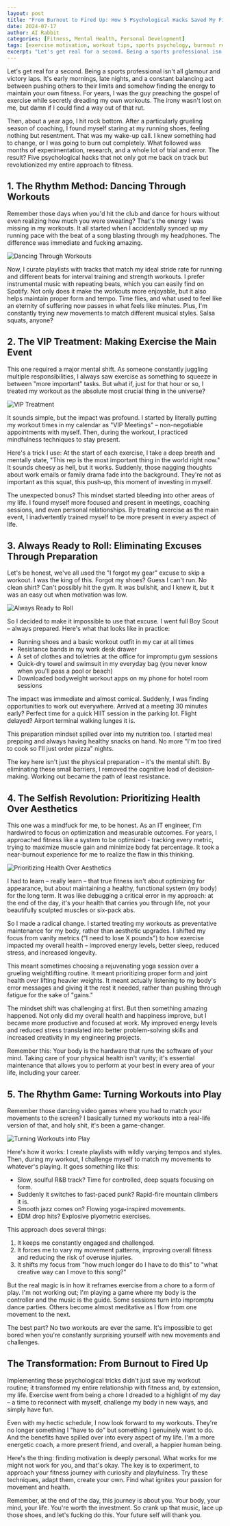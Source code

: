 ```yaml
---
layout: post
title: "From Burnout to Fired Up: How 5 Psychological Hacks Saved My Fitness Journey"
date: 2024-07-17
author: AI Rabbit
categories: [Fitness, Mental Health, Personal Development]
tags: [exercise motivation, workout tips, sports psychology, burnout recovery]
excerpt: "Let's get real for a second. Being a sports professional isn't all glamour and victory laps. It's early mornings, late nights, and a constant balancing act between pushing others to their limits and somehow finding the energy to maintain your own fitness."
---
```

Let's get real for a second. Being a sports professional isn't all glamour and victory laps. It's early mornings, late nights, and a constant balancing act between pushing others to their limits and somehow finding the energy to maintain your own fitness. For years, I was the guy preaching the gospel of exercise while secretly dreading my own workouts. The irony wasn't lost on me, but damn if I could find a way out of that rut.

Then, about a year ago, I hit rock bottom. After a particularly grueling season of coaching, I found myself staring at my running shoes, feeling nothing but resentment. That was my wake-up call. I knew something had to change, or I was going to burn out completely. What followed was months of experimentation, research, and a whole lot of trial and error. The result? Five psychological hacks that not only got me back on track but revolutionized my entire approach to fitness.

## 1. The Rhythm Method: Dancing Through Workouts

Remember those days when you'd hit the club and dance for hours without even realizing how much you were sweating? That's the energy I was missing in my workouts. It all started when I accidentally synced up my running pace with the beat of a song blasting through my headphones. The difference was immediate and fucking amazing.

![Dancing Through Workouts](/assets/img/workout-motivation/image1.jpg)

Now, I curate playlists with tracks that match my ideal stride rate for running and different beats for interval training and strength workouts. I prefer instrumental music with repeating beats, which you can easily find on Spotify. Not only does it make the workouts more enjoyable, but it also helps maintain proper form and tempo. Time flies, and what used to feel like an eternity of suffering now passes in what feels like minutes. Plus, I'm constantly trying new movements to match different musical styles. Salsa squats, anyone?

## 2. The VIP Treatment: Making Exercise the Main Event

This one required a major mental shift. As someone constantly juggling multiple responsibilities, I always saw exercise as something to squeeze in between "more important" tasks. But what if, just for that hour or so, I treated my workout as the absolute most crucial thing in the universe?

![VIP Treatment](/assets/img/workout-motivation/image2.jpg)

It sounds simple, but the impact was profound. I started by literally putting my workout times in my calendar as "VIP Meetings" – non-negotiable appointments with myself. Then, during the workout, I practiced mindfulness techniques to stay present.

Here's a trick I use: At the start of each exercise, I take a deep breath and mentally state, "This rep is the most important thing in the world right now." It sounds cheesy as hell, but it works. Suddenly, those nagging thoughts about work emails or family drama fade into the background. They're not as important as this squat, this push-up, this moment of investing in myself.

The unexpected bonus? This mindset started bleeding into other areas of my life. I found myself more focused and present in meetings, coaching sessions, and even personal relationships. By treating exercise as the main event, I inadvertently trained myself to be more present in every aspect of life.

## 3. Always Ready to Roll: Eliminating Excuses Through Preparation

Let's be honest, we've all used the "I forgot my gear" excuse to skip a workout. I was the king of this. Forgot my shoes? Guess I can't run. No clean shirt? Can't possibly hit the gym. It was bullshit, and I knew it, but it was an easy out when motivation was low.

![Always Ready to Roll](/assets/img/workout-motivation/image3.jpg)

So I decided to make it impossible to use that excuse. I went full Boy Scout – always prepared. Here's what that looks like in practice:

- Running shoes and a basic workout outfit in my car at all times
- Resistance bands in my work desk drawer
- A set of clothes and toiletries at the office for impromptu gym sessions
- Quick-dry towel and swimsuit in my everyday bag (you never know when you'll pass a pool or beach)
- Downloaded bodyweight workout apps on my phone for hotel room sessions

The impact was immediate and almost comical. Suddenly, I was finding opportunities to work out everywhere. Arrived at a meeting 30 minutes early? Perfect time for a quick HIIT session in the parking lot. Flight delayed? Airport terminal walking lunges it is.

This preparation mindset spilled over into my nutrition too. I started meal prepping and always having healthy snacks on hand. No more "I'm too tired to cook so I'll just order pizza" nights.

The key here isn't just the physical preparation – it's the mental shift. By eliminating these small barriers, I removed the cognitive load of decision-making. Working out became the path of least resistance.

## 4. The Selfish Revolution: Prioritizing Health Over Aesthetics

This one was a mindfuck for me, to be honest. As an IT engineer, I'm hardwired to focus on optimization and measurable outcomes. For years, I approached fitness like a system to be optimized - tracking every metric, trying to maximize muscle gain and minimize body fat percentage. It took a near-burnout experience for me to realize the flaw in this thinking.

![Prioritizing Health Over Aesthetics](/assets/img/workout-motivation/image4.jpg)

I had to learn – really learn – that true fitness isn't about optimizing for appearance, but about maintaining a healthy, functional system (my body) for the long term. It was like debugging a critical error in my approach: at the end of the day, it's your health that carries you through life, not your beautifully sculpted muscles or six-pack abs.

So I made a radical change. I started treating my workouts as preventative maintenance for my body, rather than aesthetic upgrades. I shifted my focus from vanity metrics ("I need to lose X pounds") to how exercise impacted my overall health – improved energy levels, better sleep, reduced stress, and increased longevity.

This meant sometimes choosing a rejuvenating yoga session over a grueling weightlifting routine. It meant prioritizing proper form and joint health over lifting heavier weights. It meant actually listening to my body's error messages and giving it the rest it needed, rather than pushing through fatigue for the sake of "gains."

The mindset shift was challenging at first. But then something amazing happened. Not only did my overall health and happiness improve, but I became more productive and focused at work. My improved energy levels and reduced stress translated into better problem-solving skills and increased creativity in my engineering projects.

Remember this: Your body is the hardware that runs the software of your mind. Taking care of your physical health isn't vanity; it's essential maintenance that allows you to perform at your best in every area of your life, including your career.

## 5. The Rhythm Game: Turning Workouts into Play

Remember those dancing video games where you had to match your movements to the screen? I basically turned my workouts into a real-life version of that, and holy shit, it's been a game-changer.

![Turning Workouts into Play](/assets/img/workout-motivation/image5.jpg)

Here's how it works: I create playlists with wildly varying tempos and styles. Then, during my workout, I challenge myself to match my movements to whatever's playing. It goes something like this:

- Slow, soulful R&B track? Time for controlled, deep squats focusing on form.
- Suddenly it switches to fast-paced punk? Rapid-fire mountain climbers it is.
- Smooth jazz comes on? Flowing yoga-inspired movements.
- EDM drop hits? Explosive plyometric exercises.

This approach does several things:

1. It keeps me constantly engaged and challenged.
2. It forces me to vary my movement patterns, improving overall fitness and reducing the risk of overuse injuries.
3. It shifts my focus from "how much longer do I have to do this" to "what creative way can I move to this song?"

But the real magic is in how it reframes exercise from a chore to a form of play. I'm not working out; I'm playing a game where my body is the controller and the music is the guide. Some sessions turn into impromptu dance parties. Others become almost meditative as I flow from one movement to the next.

The best part? No two workouts are ever the same. It's impossible to get bored when you're constantly surprising yourself with new movements and challenges.

## The Transformation: From Burnout to Fired Up

Implementing these psychological tricks didn't just save my workout routine; it transformed my entire relationship with fitness and, by extension, my life. Exercise went from being a chore I dreaded to a highlight of my day – a time to reconnect with myself, challenge my body in new ways, and simply have fun.

Even with my hectic schedule, I now look forward to my workouts. They're no longer something I "have to do" but something I genuinely want to do. And the benefits have spilled over into every aspect of my life. I'm a more energetic coach, a more present friend, and overall, a happier human being.

Here's the thing: finding motivation is deeply personal. What works for me might not work for you, and that's okay. The key is to experiment, to approach your fitness journey with curiosity and playfulness. Try these techniques, adapt them, create your own. Find what ignites your passion for movement and health.

Remember, at the end of the day, this journey is about you. Your body, your mind, your life. You're worth the investment. So crank up that music, lace up those shoes, and let's fucking do this. Your future self will thank you.